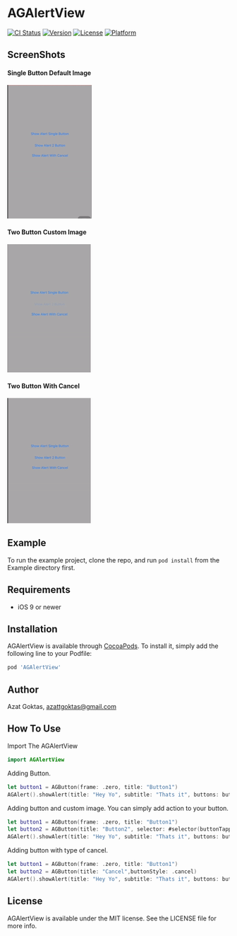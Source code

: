 # AGAlertView

[![CI Status](https://img.shields.io/travis/azattgoktas@gmail.com/AGAlertView.svg?style=flat)](https://travis-ci.org/azattgoktas@gmail.com/AGAlertView)
[![Version](https://img.shields.io/cocoapods/v/AGAlertView.svg?style=flat)](https://cocoapods.org/pods/AGAlertView)
[![License](https://img.shields.io/cocoapods/l/AGAlertView.svg?style=flat)](https://cocoapods.org/pods/AGAlertView)
[![Platform](https://img.shields.io/cocoapods/p/AGAlertView.svg?style=flat)](https://cocoapods.org/pods/AGAlertView)


## ScreenShots
#### Single Button Default Image
![Demo](https://github.com/azatgoktas/AGAlertView/blob/master/ScreenShots/1.gif) 
#### Two Button Custom Image
![Demo](https://github.com/azatgoktas/AGAlertView/blob/master/ScreenShots/2.gif) 
#### Two Button With Cancel 
![Demo](https://github.com/azatgoktas/AGAlertView/blob/master/ScreenShots/3.gif) 

## Example

To run the example project, clone the repo, and run `pod install` from the Example directory first.

## Requirements
- iOS 9 or newer


## Installation

AGAlertView is available through [CocoaPods](https://cocoapods.org). To install
it, simply add the following line to your Podfile:

```ruby
pod 'AGAlertView'
```

## Author

Azat Goktas, azattgoktas@gmail.com

## How To Use
Import The AGAlertView

```swift
import AGAlertView
```
Adding Button.

```swift
let button1 = AGButton(frame: .zero, title: "Button1")
AGAlert().showAlert(title: "Hey Yo", subtitle: "Thats it", buttons: button1)
```
Adding button and custom image. You can simply add action to your button.

```swift
let button1 = AGButton(frame: .zero, title: "Button1")
let button2 = AGButton(title: "Button2", selector: #selector(buttonTapped), target: self)
AGAlert().showAlert(title: "Hey Yo", subtitle: "Thats it", buttons: button1,button2, image: UIImage(named: "frog"))
```
Adding button with type of cancel.

```swift
let button1 = AGButton(frame: .zero, title: "Button1")
let button2 = AGButton(title: "Cancel",buttonStyle: .cancel)
AGAlert().showAlert(title: "Hey Yo", subtitle: "Thats it", buttons: button2,button1)
```
## License

AGAlertView is available under the MIT license. See the LICENSE file for more info.
